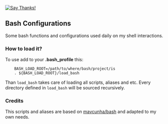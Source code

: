 [![Say Thanks!](https://img.shields.io/badge/Say%20Thanks-!-1EAEDB.svg)](https://saythanks.io/to/adrianolisboa)

## Bash Configurations

Some bash functions and configurations used daily on my shell interactions.

### How to load it?

To use add to your __.bash_profile__ this:

		BASH_LOAD_ROOT=/path/to/where/bash/project/is
		. ${BASH_LOAD_ROOT}/load_bash

Than `load_bash` takes care of loading all scripts, aliases and etc. Every directory defined in  `load_bash` will be sourced recursively.

### Credits

This scripts and aliases are based on [mavcunha/bash](https://github.com/mavcunha/bash) and adapted to my own needs.